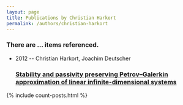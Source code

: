 ```yaml
---
layout: page
title: Publications by Christian Harkort
permalink: /authors/christian-harkort
---
```


<h3 id="number-posts">There are ... items referenced.</h3>
<ul class="post-list">
<li><span class='post-meta'>2012 -- Christian Harkort, Joachim Deutscher</span><h3><a class='post-link' href="{{ site.baseurl }}/stability-and-passivity-preserving-petrov-galerkin-approximation-of-linear-infinite-dimensional-systems">Stability and passivity preserving Petrov–Galerkin approximation of linear infinite-dimensional systems</a></h3></li>

</ul>
{% include count-posts.html %}
